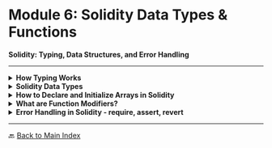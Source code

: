 # **Module 6: Solidity Data Types & Functions**

**Solidity: Typing, Data Structures, and Error Handling**

---

<details>
<summary><strong>How Typing Works</strong></summary>

- 🎯 **Static Typing in Solidity**
  - Solidity is a statically typed language, meaning variable types must be declared explicitly.
  - Example:
    ```solidity
    uint256 number = 10;
    bool isActive = true;
    ```

- 🔥 **Type Safety:**
  - Prevents unintended operations and increases contract security.
  - Data type conversions must be done explicitly.

- 💡 **Interactive Task:**
  - Declare and assign different types of variables in Solidity.

</details>

<details>
<summary><strong>Solidity Data Types</strong></summary>

- 🏗 **Value Types:**
  - `uint`, `int`, `bool`, `address`, `bytes`, `enum`.
  - Example:
    ```solidity
    uint256 age = 25;
    bool isAvailable = false;
    ```

- 🗂 **Reference Types:**
  - `string`, `array`, `mapping`, `struct`.
  - Example:
    ```solidity
    struct Person {
        string name;
        uint age;
    }
    ```

- 💡 **Interactive Task:**
  - Create a contract that declares and manipulates different data types.

</details>

<details>
<summary><strong>How to Declare and Initialize Arrays in Solidity</strong></summary>

- 🔢 **Array Types:**
  - **Fixed-size arrays**: Defined with a set length.
  - **Dynamic arrays**: Can grow in size.

- 🔥 **Examples:**
  ```solidity
  uint256[5] fixedArray;  // Fixed-size
  uint256[] dynamicArray; // Dynamic
  ```

- 🏗 **Adding and Removing Elements:**
  ```solidity
  dynamicArray.push(10); // Add element
  dynamicArray.pop();    // Remove last element
  ```

- 💡 **Interactive Task:**
  - Implement a contract with dynamic and fixed arrays, adding and removing elements.

</details>

<details>
<summary><strong>What are Function Modifiers?</strong></summary>

- 🔍 **Definition:**
  - Modifiers are used to alter function behavior.
  - Reduce code duplication and improve readability.

- 🔥 **Example:**
  ```solidity
  modifier onlyOwner() {
      require(msg.sender == owner, "Not the contract owner");
      _;
  }
  ```

- 💡 **Interactive Task:**
  - Create a contract with a function modifier that restricts access to a specific user.

</details>

<details>
<summary><strong>Error Handling in Solidity - require, assert, revert</strong></summary>

- 🚨 **Error Handling Functions:**
  - `require(condition, "error message")` → Checks conditions and reverts if false.
  - `assert(condition)` → Used for internal errors and invariants.
  - `revert("error message")` → Custom error handling.

- 🔥 **Example:**
  ```solidity
  function withdraw(uint amount) public {
      require(amount <= balance, "Insufficient funds");
      balance -= amount;
  }
  ```

- 💡 **Interactive Task:**
  - Implement a Solidity function using `require`, `assert`, and `revert` for error handling.

</details>

</details>

---

🔙 [Back to Main Index](index.md)
